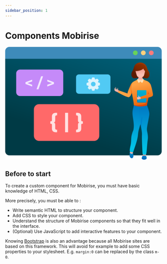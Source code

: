 ```yaml
---
sidebar_position: 1
---
```


# Components Mobirise

![MobiWise components](components.svg#center)

## Before to start

To create a custom component for Mobirise, you must have basic knowledge of HTML, CSS.

More precisely, you must be able to :

- Write semantic HTML to structure your component.
- Add CSS to style your component.
- Understand the structure of Mobirise components so that they fit well in the interface.
- (Optional) Use JavaScript to add interactive features to your component.

Knowing [Bootstrap](https://getbootstrap.com/docs/) is also an advantage because all Mobirise sites are based on this framework. This will avoid for example to add some CSS properties to your stylesheet. E.g. `margin:0` can be replaced by the class `m-0`.
